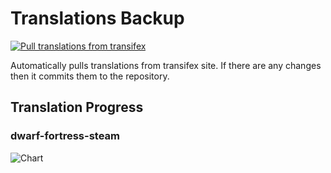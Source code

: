 # Translations Backup

[![Pull translations from transifex](https://github.com/dfint/translations-backup/actions/workflows/pull-translations.yml/badge.svg)](https://github.com/dfint/translations-backup/actions/workflows/pull-translations.yml)

Automatically pulls translations from transifex site. If there are any changes then it commits them to the repository.

## Translation Progress

### dwarf-fortress-steam

![Chart](https://quickchart.io/chart/render/sf-402aa192-b2e1-4283-822f-e8fb5500bfa6)
<!--
### dwarf-fortress

![Chart](https://quickchart.io/chart/render/sf-f13a9774-7dfe-4ec6-93b9-03d1c14c9823)
-->
